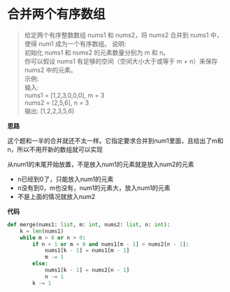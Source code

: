 # 合并两个有序数组

>给定两个有序整数数组 nums1 和 nums2，将 nums2 合并到 nums1 中，使得 num1 成为一个有序数组。
>说明:  
初始化 nums1 和 nums2 的元素数量分别为 m 和 n。  
你可以假设 nums1 有足够的空间（空间大小大于或等于 m + n）来保存 nums2 中的元素。  
示例:  
输入:  
nums1 = [1,2,3,0,0,0], m = 3  
nums2 = [2,5,6],       n = 3  
输出: [1,2,2,3,5,6]  

**思路**

这个题和一半的合并就还不太一样。它指定要求合并到num1里面，且给出了m和n，所以不用开新的数组就可以实现

从num1的末尾开始放置，不是放入num1的元素就是放入num2的元素
- n已经到0了，只能放入num1的元素
- n没有到0，m也没有，num1的元素大，放入num1的元素
- 不是上面的情况就放入num2

**代码**

```python
def merge(nums1: list, m: int, nums2: list, n: int):
    k = len(nums1)
    while m > 0 or n > 0:
        if n < 1 or m > 0 and nums1[m - 1] > nums2[n - 1]:
            nums1[k - 1] = nums1[m - 1]
            m -= 1
        else:
            nums1[k - 1] = nums2[n - 1]
            n -= 1
        k -= 1
```